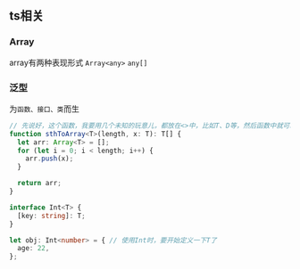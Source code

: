 ## ts相关

### Array
array有两种表现形式  `Array<any>` `any[]`

### 泛型 <T>
为`函数、接口、类`而生

```typescript
// 先说好，这个函数，我要用几个未知的玩意儿，都放在<>中，比如T、D等，然后函数中就可以用了
function sthToArray<T>(length, x: T): T[] {
  let arr: Array<T> = [];
  for (let i = 0; i < length; i++) {
    arr.push(x);
  }

  return arr;
}
```

```typescript
interface Int<T> {
  [key: string]: T;
}

let obj: Int<number> = { // 使用Int时，要开始定义一下T了
  age: 22,
};
```